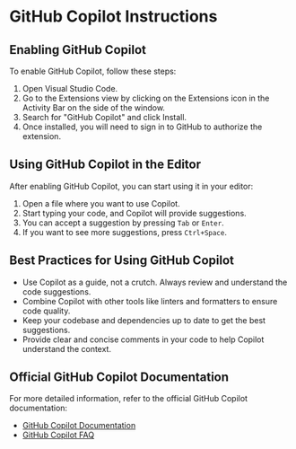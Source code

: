 # GitHub Copilot Instructions

## Enabling GitHub Copilot

To enable GitHub Copilot, follow these steps:

1. Open Visual Studio Code.
2. Go to the Extensions view by clicking on the Extensions icon in the Activity Bar on the side of the window.
3. Search for "GitHub Copilot" and click Install.
4. Once installed, you will need to sign in to GitHub to authorize the extension.

## Using GitHub Copilot in the Editor

After enabling GitHub Copilot, you can start using it in your editor:

1. Open a file where you want to use Copilot.
2. Start typing your code, and Copilot will provide suggestions.
3. You can accept a suggestion by pressing `Tab` or `Enter`.
4. If you want to see more suggestions, press `Ctrl+Space`.

## Best Practices for Using GitHub Copilot

- Use Copilot as a guide, not a crutch. Always review and understand the code suggestions.
- Combine Copilot with other tools like linters and formatters to ensure code quality.
- Keep your codebase and dependencies up to date to get the best suggestions.
- Provide clear and concise comments in your code to help Copilot understand the context.

## Official GitHub Copilot Documentation

For more detailed information, refer to the official GitHub Copilot documentation:

- [GitHub Copilot Documentation](https://docs.github.com/en/copilot)
- [GitHub Copilot FAQ](https://docs.github.com/en/copilot/getting-started-with-github-copilot/github-copilot-faq)
